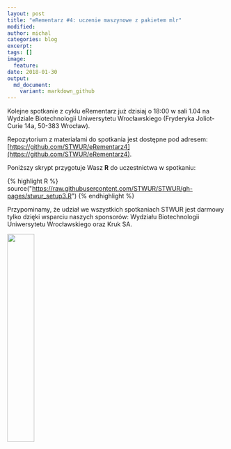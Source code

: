 ```yaml
---
layout: post
title: "eRementarz #4: uczenie maszynowe z pakietem mlr"
modified:
author: michal
categories: blog
excerpt:
tags: []
image:
  feature:
date: 2018-01-30
output:
  md_document:
    variant: markdown_github
---
```


Kolejne spotkanie z cyklu eRementarz już dzisiaj o 18:00 w sali 1.04 na Wydziale Biotechnologii Uniwersytetu Wrocławskiego (Fryderyka Joliot-Curie 14a, 50-383 Wrocław). 

Repozytorium z materiałami do spotkania jest dostępne pod adresem: 
[https://github.com/STWUR/eRementarz4](https://github.com/STWUR/eRementarz4).

Poniższy skrypt przygotuje Wasz **R** do uczestnictwa w spotkaniu:

{% highlight R %}
source("https://raw.githubusercontent.com/STWUR/STWUR/gh-pages/stwur_setup3.R")
{% endhighlight %}

Przypominamy, że udział we wszystkich spotkaniach STWUR jest darmowy tylko dzięki wsparciu naszych sponsorów: Wydziału Biotechnologii Uniwersytetu Wrocławskiego oraz Kruk SA.

<img src='https://stwur.github.io/STWUR//images/kruk_logo.jpg' id="logo" height="35%" width="35%"/>
